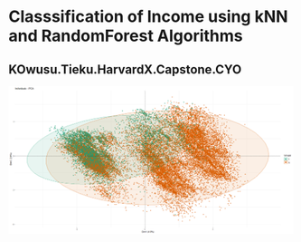 # Classsification of Income using kNN and RandomForest Algorithms

## KOwusu.Tieku.HarvardX.Capstone.CYO

![alt text](https://github.com/kowusu01/KOwusu.Tieku.HarvardX.Capstone.CYO/blob/main/splash.PNG?raw=true)
